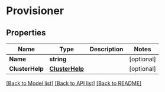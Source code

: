 # Provisioner

## Properties

Name | Type | Description | Notes
------------ | ------------- | ------------- | -------------
**Name** | **string** |  | [optional] 
**ClusterHelp** | [**ClusterHelp**](ClusterHelp.md) |  | [optional] 

[[Back to Model list]](../README.md#documentation-for-models) [[Back to API list]](../README.md#documentation-for-api-endpoints) [[Back to README]](../README.md)



